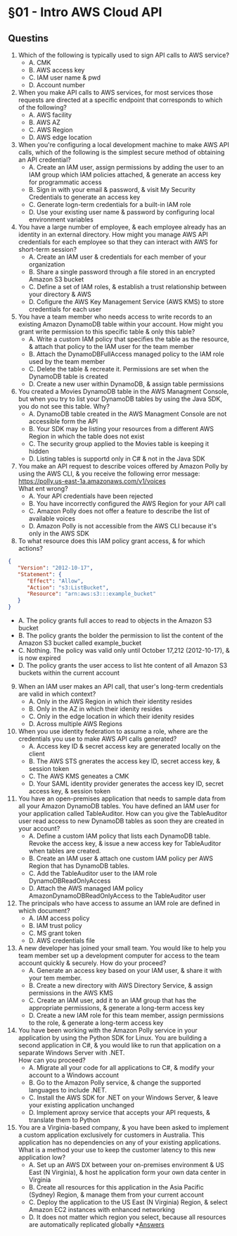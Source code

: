 # §01 - Intro AWS Cloud API

## Questins
1. Which of the following is typically used to sign API calls to AWS service?
    * A. CMK
    * B. AWS access key
    * C. IAM user name & pwd
    * D. Account number
2. When you make API calls to AWS services, for most services those requests are directed at a specific endpoint that corresponds to which of the following?
    * A. AWS facility
    * B. AWS AZ
    * C. AWS Region
    * D. AWS edge location
3. When you're configuring a local development machine to make AWS API calls, which of the following is the simplest secure method of obtaining an API credential?
    * A. Create an IAM user, assign permissions by adding the user to an IAM group which IAM policies attached, & generate an access key for programmatic access
    * B. Sign in with your email & password, & visit My Security Credentials to generate an access key
    * C. Generate logn-term credentials for a built-in IAM role
    * D. Use your existing user name & password by configuring local environment variables
4. You have a large number of employee, & each employee already has an identity in an external directory. How might you manage AWS API credentials for each employee so that they can interact with AWS for short-term session?
    * A. Create an IAM user & credentials for each member of your organization
    * B. Share a single password through a file stored in an encrypted Amazon S3 bucket
    * C. Define a set of IAM roles, & establish a trust relationship between your directory & AWS
    * D. Cofigure the AWS Key Management Service (AWS KMS) to store credentials for each user
5. You have a team member who needs access to write records to an existing Amazon DynamoDB table within your account. How might you grant write permission to this specific table & only this table?
    * A. Write a custom IAM policy that specifies the table as the resource, & attach that policy to the IAM user for the team member
    * B. Attach the DynamoDBFullAccess managed policy to the IAM role used by the team member
    * C. Delete the table & recreate it. Permissions are set when the DynamoDB table is created
    * D. Create a new user within DynamoDB, & assign table permissions
6. You created a Movies DynamoDB table in the AWS Managment Console, but when you try to list your DynamoDB tables by using the Java SDK, you do not see this table. Why?
    * A. DynamoDB table created in the AWS Managment Console are not accessible form the API
    * B. Your SDK may be listing your resources from a different AWS Region in which the table does not exist
    * C. The security group applied to the Movies table is keeping it hidden
    * D. Listing tables is supportd only in C# & not in the Java SDK
7. You make an API request to describe voices offered by Amazon Polly by using the AWS CLI, & you receive the following error message: https://polly.us-east-1a.amazonaws.com/v1/voices<br/>What ent wrong?
   * A. Your API credentials have been rejected
   * B. You have incorrectly configured the AWS Region for your API call
   * C. Amazon Polly does not offer a feature to describe the list of available voices
   * D. Amazon Polly is not accessible from the AWS CLI because it's only in the AWS SDK
8. To what resource does this IAM policy grant access, & for which actions?
````json
{
   "Version": "2012-10-17",
   "Statement": {
      "Effect": "Allow",
      "Action": "s3:ListBucket",
      "Resource": "arn:aws:s3:::example_bucket"
   }
}
````
   * A. The policy grants full acces to read to objects in the Amazon S3 bucket
   * B. The policy grants the bolder the permission to list the content of the Amazon S3 bucket called example_bucket
   * C. Nothing. The policy was valid only until October 17,212 (2012-10-17), & is now expired
   * D. The policy grants the user access to list hte content of all Amazon S3 buckets within the current account
9.  When an IAM user makes an API call, that user's long-term credentials are valid in which context?
    * A. Only in the AWS Region in which their identity resides
    * B. Only in the AZ in which their idenity resides
    * C. Only in the edge location in which their idenity resides
    * D. Across multiple AWS Regions
10. When you use identity federation to assume a role, where are the credentials you use to make AWS API calls generated?
    * A. Access key ID & secret access key are generated locally on the client
    * B. The AWS STS gnerates the access key ID, secret access key, & session token
    * C. The AWS KMS geneates a CMK
    * D. Your SAML identity provider generates the access key ID, secret access key, & session token
11. You have an open-premises application that needs to sample data from all your Amazon DynamoDB tables. You have  defined an IAM user for your application called TableAuditor. How can you give the TableAuditor user read access to new DynamoDB tables as soon they are created in your account?
    * A. Define a custom IAM policy that lists each DynamoDB table. Revoke the access key, & issue a new access key for TableAuditor when tables are created.
    * B. Create an IAM user & attach one custom IAM policy per AWS Region that has DynamoDB tables.
    * C. Add the TableAuditor user to the IAM role DynamoDBReadOnlyAccess
    * D. Attach the AWS managed IAM policy AmazonDynamoDBReadOnlyAccess to the TableAuditor user
12. The principals who have access to assume an IAM role are defined in which document?
    * A. IAM access policy
    * B. IAM trust policy
    * C. MS grant token
    * D. AWS credentials file
13. A new developer has joined your small team. You would like to help you team member set up a development computer for access to the team account quickly & securely. How do your proceed?
    * A. Generate an access key based on your IAM user, & share it with your tem member.
    * B. Create a new directory with AWS Directory Service, & assign permissions in the AWS KMS
    * C. Create an IAM user, add it to an IAM group that has the appropriate permissions, & generate a long-term access key
    * D. Create a new IAM role for this team member, assign permissions to the role, & generate a long-term access key
14. You have been working with the Amazon Polly service in your application by using the Python SDK for Linux. You are building a second application in C#, & you would like to run that application on a separate Windows Server with .NET.<br/>How can you proceed?
    * A. Migrate all your code for all applications to C#, & modify your account to a Windows account
    * B. Go to the Amazon Polly service, & change the supported languages to include .NET.
    * C. Install the AWS SDK for .NET on your Windows Server, & leave your existing application unchanged
    * D. Implement aproxy service that accepts your API requests, & translate them to Python
15. You are a Virginia-based company, & you have been asked to implement a custom application exclusively for customers in Australia. This application has no dependencies on any of your existing applications. What is a method your use to keep the customer latency to this new application low?
    * A. Set up an AWS DX between your on-premises environment & US East (N Virginia), & host he application form your own data center in Virginia
    * B. Create all resources for this application in the Asia Pacific (Sydney) Region, & manage them from your current account
    * C. Deploy the application to the US East (N Virginia) Region, & select Amazon EC2 instances with enhanced networking
    * D. It does not matter which region you select, because all resources are automatically replicated globally
*[Answers]()
